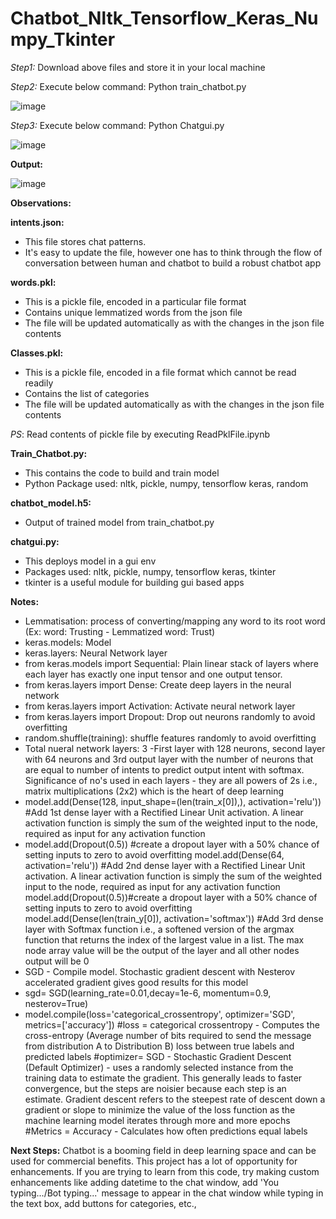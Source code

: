 # Chatbot_Nltk_Tensorflow_Keras_Numpy_Tkinter
_Step1:_ Download above files and store it in your local machine

_Step2:_ Execute below command: Python train_chatbot.py

![image](https://user-images.githubusercontent.com/8421214/118532482-0457ef00-b715-11eb-8e36-db36ef77fbac.png)

_Step3:_ Execute below command: Python Chatgui.py

![image](https://user-images.githubusercontent.com/8421214/118536341-9feb5e80-b719-11eb-8160-34a6f92ad5aa.png)

**Output:**

![image](https://user-images.githubusercontent.com/8421214/118537809-66b3ee00-b71b-11eb-8e31-e359beaf61d6.png)

**Observations:**

**intents.json:**
- This file stores chat patterns. 
- It's easy to update the file, however one has to think through the flow of conversation between human and chatbot to build a robust chatbot app

**words.pkl:**
- This is a pickle file, encoded in a particular file format
- Contains unique lemmatized words from the json file
- The file will be updated automatically as with the changes in the json file contents

**Classes.pkl:**
- This is a pickle file, encoded in a file format which cannot be read readily
- Contains the list of categories
- The file will be updated automatically as with the changes in the json file contents

_PS_: Read contents of pickle file by executing ReadPklFile.ipynb

**Train_Chatbot.py:**
- This contains the code to build and train model
- Python Package used: nltk, pickle, numpy, tensorflow keras, random

**chatbot_model.h5:**
- Output of trained model from train_chatbot.py

**chatgui.py:**
- This deploys model in a gui env
- Packages used: nltk, pickle, numpy, tensorflow keras, tkinter
- tkinter is a useful module for building gui based apps

**Notes:**
- Lemmatisation: process of converting/mapping any word to its root word (Ex: word: Trusting - Lemmatized word: Trust)
- keras.models: Model 
- keras.layers: Neural Network layer
- from keras.models import Sequential: Plain linear stack of layers where each layer has exactly one input tensor and one output tensor.
- from keras.layers import Dense: Create deep layers in the neural network
- from keras.layers import Activation: Activate neural network layer
- from keras.layers import Dropout: Drop out neurons randomly to avoid overfitting
- random.shuffle(training): shuffle features randomly to avoid overfitting
- Total nueral network layers: 3 -First layer with 128 neurons, second layer with 64 neurons and 3rd output layer with the number of neurons that are equal to number of intents to predict output intent with softmax. Significance of no's used in each layers - they are all powers of 2s i.e., matrix multiplications (2x2) which is the heart of deep learning
- model.add(Dense(128, input_shape=(len(train_x[0]),), activation='relu')) #Add 1st dense layer with a Rectified Linear Unit activation. A linear activation function is simply the sum of the weighted input to the node, required as input for any activation function
- model.add(Dropout(0.5)) #create a dropout layer with a 50% chance of setting inputs to zero to avoid overfitting
model.add(Dense(64, activation='relu')) #Add 2nd dense layer with a Rectified Linear Unit activation. A linear activation function is simply the sum of the weighted input to the node, required as input for any activation function
model.add(Dropout(0.5))#create a dropout layer with a 50% chance of setting inputs to zero to avoid overfitting
model.add(Dense(len(train_y[0]), activation='softmax')) #Add 3rd dense layer with Softmax function i.e., a softened version of the argmax function that returns the index of the largest value in a list. The max node array value will be the output of the layer and all other nodes output will be 0
- SGD - Compile model. Stochastic gradient descent with Nesterov accelerated gradient gives good results for this model
- sgd= SGD(learning_rate=0.01,decay=1e-6, momentum=0.9, nesterov=True)
- model.compile(loss='categorical_crossentropy', optimizer='SGD', metrics=['accuracy']) 
#loss = categorical crossentropy - Computes the cross-entropy (Average number of bits required to send the message from distribution A to Distribution B) loss between true labels and predicted labels
#optimizer= SGD - Stochastic Gradient Descent (Default Optimizer) - uses a randomly selected instance from the training data to estimate the gradient. This generally leads to faster convergence, but the steps are noisier because each step is an estimate. Gradient descent refers to the steepest rate of descent down a gradient or slope to minimize the value of the loss function as the machine learning model iterates through more and more epochs
#Metrics = Accuracy - Calculates how often predictions equal labels

**Next Steps:**
Chatbot is a booming field in deep learning space and can be used for commercial benefits. This project has a lot of opportunity for enhancements. If you are trying to learn from this code, try making custom enhancements like adding datetime to the chat window, add 'You typing.../Bot typing...' message to appear in the chat window while typing in the text box, add buttons for categories, etc.,
